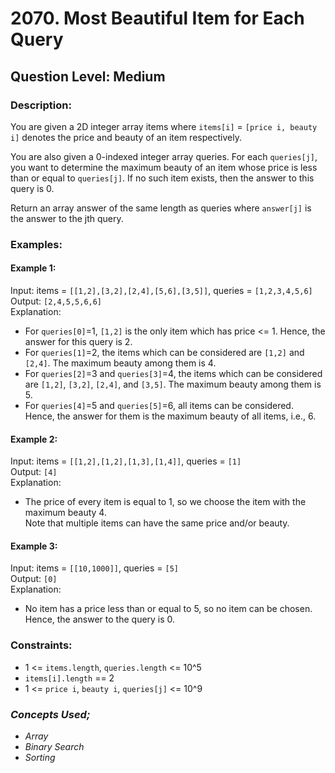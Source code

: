 # 2070. Most Beautiful Item for Each Query
## Question Level: Medium
### Description:
You are given a 2D integer array items where ``items[i]`` = ``[price i, beauty i]`` denotes the price and beauty of an item respectively.

You are also given a 0-indexed integer array queries. For each ``queries[j]``, you want to determine the maximum beauty of an item whose price is less than or equal to ``queries[j]``. If no such item exists, then the answer to this query is 0.

Return an array answer of the same length as queries where ``answer[j]`` is the answer to the jth query.

### Examples:
#### Example 1:

Input: items = ``[[1,2],[3,2],[2,4],[5,6],[3,5]]``, queries = ``[1,2,3,4,5,6]``<br>
Output: ``[2,4,5,5,6,6]``<br>
Explanation:
- For ``queries[0]``=1, ``[1,2]`` is the only item which has price <= 1. Hence, the answer for this query is 2.
- For ``queries[1]``=2, the items which can be considered are `[1,2]` and `[2,4]`. 
  The maximum beauty among them is 4.
- For `queries[2]`=3 and `queries[3]`=4, the items which can be considered are `[1,2]`, `[3,2]`, `[2,4]`, and `[3,5]`.
  The maximum beauty among them is 5.
- For `queries[4]`=5 and `queries[5]`=6, all items can be considered.<br>
  Hence, the answer for them is the maximum beauty of all items, i.e., 6.
#### Example 2:

Input: items = `[[1,2],[1,2],[1,3],[1,4]]`, queries = `[1]`<br>
Output: `[4]`<br>
Explanation: <br>
- The price of every item is equal to 1, so we choose the item with the maximum beauty 4. <br>
Note that multiple items can have the same price and/or beauty.  
#### Example 3:

Input: items = `[[10,1000]]`, queries = `[5]`<br>
Output: `[0]`<br>
Explanation:
- No item has a price less than or equal to 5, so no item can be chosen.<br>
Hence, the answer to the query is 0.

### Constraints:

- 1 <= ``items.length``, ``queries.length`` <= 10^5
- ``items[i].length`` == 2
- 1 <= ``price i``, ``beauty i``, ``queries[j]`` <= 10^9

### <i>Concepts Used;
- Array
- Binary Search
- Sorting </i>